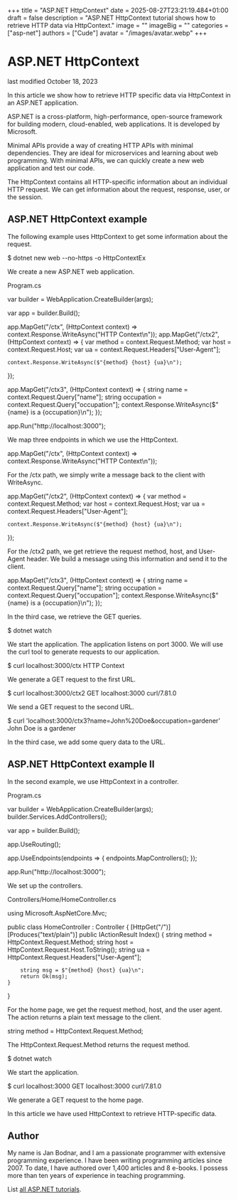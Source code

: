 +++
title = "ASP.NET HttpContext"
date = 2025-08-27T23:21:19.484+01:00
draft = false
description = "ASP.NET HttpContext tutorial shows how to
retrieve HTTP data via HttpContext."
image = ""
imageBig = ""
categories = ["asp-net"]
authors = ["Cude"]
avatar = "/images/avatar.webp"
+++

# ASP.NET HttpContext

last modified October 18, 2023

In this article we show how to retrieve HTTP specific data via HttpContext in
an ASP.NET application.

ASP.NET is a cross-platform, high-performance, open-source framework for
building modern, cloud-enabled, web applications. It is developed by Microsoft.

Minimal APIs provide a way of creating HTTP APIs with minimal dependencies. They
are ideal for microservices and learning about web programming. With minimal
APIs, we can quickly create a new web application and test our code.

The HttpContext contains all HTTP-specific information about an
individual HTTP request. We can get information about the request, response,
user, or the session.

## ASP.NET HttpContext example

The following example uses HttpContext to get some information
about the request.

$ dotnet new web --no-https -o HttpContextEx

We create a new ASP.NET web application.

Program.cs
  

var builder = WebApplication.CreateBuilder(args);

var app = builder.Build();

app.MapGet("/ctx", (HttpContext context) =&gt; context.Response.WriteAsync("HTTP Context\n"));
app.MapGet("/ctx2", (HttpContext context) =&gt;
{
    var method = context.Request.Method;
    var host = context.Request.Host;
    var ua = context.Request.Headers["User-Agent"];

    context.Response.WriteAsync($"{method} {host} {ua}\n");
});

app.MapGet("/ctx3", (HttpContext context) =&gt;
{
    string name = context.Request.Query["name"];
    string occupation = context.Request.Query["occupation"];
    context.Response.WriteAsync($"{name} is a {occupation}\n");
});

app.Run("http://localhost:3000");

We map three endpoints in which we use the HttpContext.

app.MapGet("/ctx", (HttpContext context) =&gt; context.Response.WriteAsync("HTTP Context\n"));

For the /ctx path, we simply write a message back to the client
with WriteAsync.

app.MapGet("/ctx2", (HttpContext context) =&gt;
{
    var method = context.Request.Method;
    var host = context.Request.Host;
    var ua = context.Request.Headers["User-Agent"];

    context.Response.WriteAsync($"{method} {host} {ua}\n");
});

For the /ctx2 path, we get retrieve the request method, host, and
User-Agent header. We build a message using this information and
send it to the client.

app.MapGet("/ctx3", (HttpContext context) =&gt;
{
    string name = context.Request.Query["name"];
    string occupation = context.Request.Query["occupation"];
    context.Response.WriteAsync($"{name} is a {occupation}\n");
});

In the third case, we retrieve the GET queries.

$ dotnet watch

We start the application. The application listens on port 3000. We will use the
curl tool to generate requests to our application.

$ curl localhost:3000/ctx
HTTP Context

We generate a GET request to the first URL.

$ curl localhost:3000/ctx2
GET localhost:3000 curl/7.81.0

We send a GET request to the second URL.

$ curl 'localhost:3000/ctx3?name=John%20Doe&amp;occupation=gardener'
John Doe is a gardener

In the third case, we add some query data to the URL.

## ASP.NET HttpContext example II

In the second example, we use HttpContext in a controller.

Program.cs
  

var builder = WebApplication.CreateBuilder(args);
builder.Services.AddControllers();

var app = builder.Build();

app.UseRouting();

app.UseEndpoints(endpoints =&gt;
{
    endpoints.MapControllers();
});

app.Run("http://localhost:3000");

We set up the controllers.

Controllers/Home/HomeController.cs
  

using Microsoft.AspNetCore.Mvc;

public class HomeController : Controller
{
    [HttpGet("/")]
    [Produces("text/plain")]
    public IActionResult Index()
    {
        string method = HttpContext.Request.Method;
        string host = HttpContext.Request.Host.ToString();
        string ua = HttpContext.Request.Headers["User-Agent"];

        string msg = $"{method} {host} {ua}\n";
        return Ok(msg);
    }
}

For the home page, we get the request method, host, and the user agent. The
action returns a plain text message to the client.

string method = HttpContext.Request.Method;

The HttpContext.Request.Method returns the request method.

$ dotnet watch

We start the application.

$ curl localhost:3000
GET localhost:3000 curl/7.81.0

We generate a GET request to the home page.

In this article we have used HttpContext to retrieve HTTP-specific data.

## Author

My name is Jan Bodnar, and I am a passionate programmer with extensive
programming experience. I have been writing programming articles since 2007.
To date, I have authored over 1,400 articles and 8 e-books. I possess more
than ten years of experience in teaching programming.

List [all ASP.NET tutorials](/all/#asp-net).